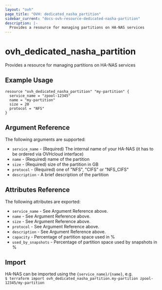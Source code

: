 ```yaml
---
layout: "ovh"
page_title: "OVH: dedicated_nasha_partition"
sidebar_current: "docs-ovh-resource-dedicated-nasha-partition"
description: |-
  Provides a resource for managing partitions on HA-NAS services
---
```


# ovh_dedicated_nasha_partition

Provides a resource for managing partitions on HA-NAS services

## Example Usage

```
resource "ovh_dedicated_nasha_partition" "my-partition" {
  service_name = "zpool-12345"
  name = "my-partition"
  size = 20
  protocol = "NFS"
}
```

## Argument Reference

The following arguments are supported:

* `service_name` - (Required) The internal name of your HA-NAS (it has to be ordered via OVHcloud interface)
* `name` - (Required) name of the partition
* `size` - (Required) size of the partition in GB
* `protocol` - (Required) one of "NFS", "CIFS" or "NFS_CIFS"
* `description` - A brief description of the partition

## Attributes Reference

The following attributes are exported:

* `service_name` - See Argument Reference above.
* `name` - See Argument Reference above.
* `size` - See Argument Reference above.
* `protocol` - See Argument Reference above.
* `description` - See Argument Reference above.
* `capacity` - Percentage of partition space used in %
* `used_by_snapshots` - Percentage of partition space used by snapshots in %

## Import

HA-NAS can be imported using the `{service_name}/{name}`, e.g.  
`$ terraform import ovh_dedicated_nasha_partition.my-partition zpool-12345/my-partition`
